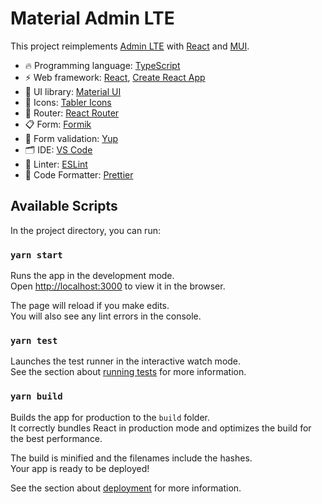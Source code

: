 # Material Admin LTE

This project reimplements [Admin LTE](https://adminlte.io/themes/v3/) with [React](https://reactjs.org) and [MUI](https://mui.com/material-ui/getting-started/).

- 🔥 Programming language: [TypeScript](https://www.typescriptlang.org)
- ⚡ Web framework: [React](https://reactjs.org), [Create React App](https://github.com/facebook/create-react-app)
- 🎨 UI library: [Material UI](https://mui.com/material-ui/getting-started/)
- 💎 Icons: [Tabler Icons](https://tabler.io/icons)
- 🚏 Router: [React Router](https://reactrouter.com/en/main/start/overview)
- 📋 Form: [Formik](https://formik.org/docs/overview)
- 🚨 Form validation: [Yup](https://github.com/jquense/yup)
- 🗂 IDE: [VS Code](https://code.visualstudio.com/)
- 📏 Linter: [ESLint](https://eslint.org/)
- 💖 Code Formatter: [Prettier](https://prettier.io/)

## Available Scripts

In the project directory, you can run:

### `yarn start`

Runs the app in the development mode.\
Open [http://localhost:3000](http://localhost:3000) to view it in the browser.

The page will reload if you make edits.\
You will also see any lint errors in the console.

### `yarn test`

Launches the test runner in the interactive watch mode.\
See the section about [running tests](https://facebook.github.io/create-react-app/docs/running-tests) for more information.

### `yarn build`

Builds the app for production to the `build` folder.\
It correctly bundles React in production mode and optimizes the build for the best performance.

The build is minified and the filenames include the hashes.\
Your app is ready to be deployed!

See the section about [deployment](https://facebook.github.io/create-react-app/docs/deployment) for more information.
